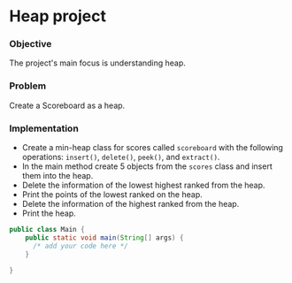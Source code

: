 # Heap project

### Objective
The project's main focus is understanding heap.

### Problem
Create a Scoreboard as a heap.

### Implementation
- Create a min-heap class for scores called `scoreboard` with the following operations: `insert()`, `delete()`, `peek()`, and `extract()`.
- In the main method create 5 objects from the `scores` class and insert them into the heap.
- Delete the information of the lowest highest ranked from the heap.
- Print the points of the lowest ranked on the heap.
- Delete the information of the highest ranked from the heap.
- Print the heap.    
``` java
public class Main {
    public static void main(String[] args) {
      /* add your code here */
    }

}
```
